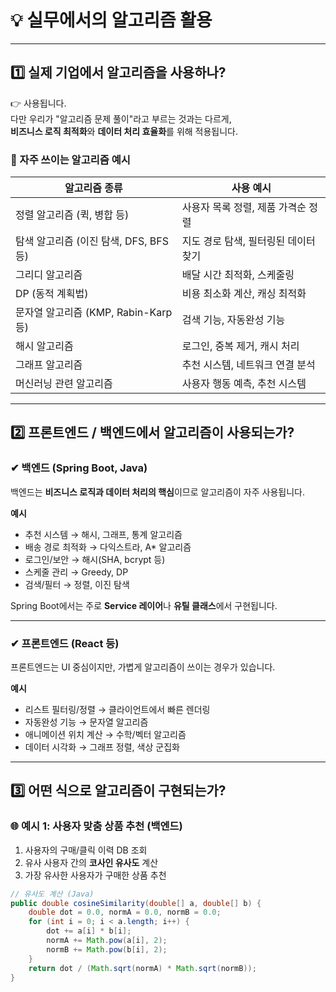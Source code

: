 # 💡 실무에서의 알고리즘 활용

---

## 1️⃣ 실제 기업에서 알고리즘을 사용하나?
👉 사용됩니다.  
다만 우리가 "알고리즘 문제 풀이"라고 부르는 것과는 다르게,  
**비즈니스 로직 최적화**와 **데이터 처리 효율화**를 위해 적용됩니다.

### 📌 자주 쓰이는 알고리즘 예시

| 알고리즘 종류 | 사용 예시 |
|---------------|------------------------------------|
| 정렬 알고리즘 (퀵, 병합 등) | 사용자 목록 정렬, 제품 가격순 정렬 |
| 탐색 알고리즘 (이진 탐색, DFS, BFS 등) | 지도 경로 탐색, 필터링된 데이터 찾기 |
| 그리디 알고리즘 | 배달 시간 최적화, 스케줄링 |
| DP (동적 계획법) | 비용 최소화 계산, 캐싱 최적화 |
| 문자열 알고리즘 (KMP, Rabin-Karp 등) | 검색 기능, 자동완성 기능 |
| 해시 알고리즘 | 로그인, 중복 제거, 캐시 처리 |
| 그래프 알고리즘 | 추천 시스템, 네트워크 연결 분석 |
| 머신러닝 관련 알고리즘 | 사용자 행동 예측, 추천 시스템 |

---

## 2️⃣ 프론트엔드 / 백엔드에서 알고리즘이 사용되는가?

### ✔ 백엔드 (Spring Boot, Java)
백엔드는 **비즈니스 로직과 데이터 처리의 핵심**이므로 알고리즘이 자주 사용됩니다.

**예시**
- 추천 시스템 → 해시, 그래프, 통계 알고리즘
- 배송 경로 최적화 → 다익스트라, A* 알고리즘
- 로그인/보안 → 해시(SHA, bcrypt 등)
- 스케줄 관리 → Greedy, DP
- 검색/필터 → 정렬, 이진 탐색

Spring Boot에서는 주로 **Service 레이어**나 **유틸 클래스**에서 구현됩니다.

---

### ✔ 프론트엔드 (React 등)
프론트엔드는 UI 중심이지만, 가볍게 알고리즘이 쓰이는 경우가 있습니다.

**예시**
- 리스트 필터링/정렬 → 클라이언트에서 빠른 렌더링
- 자동완성 기능 → 문자열 알고리즘
- 애니메이션 위치 계산 → 수학/벡터 알고리즘
- 데이터 시각화 → 그래프 정렬, 색상 군집화

---

## 3️⃣ 어떤 식으로 알고리즘이 구현되는가?

### 🌐 예시 1: 사용자 맞춤 상품 추천 (백엔드)

1. 사용자의 구매/클릭 이력 DB 조회  
2. 유사 사용자 간의 **코사인 유사도** 계산  
3. 가장 유사한 사용자가 구매한 상품 추천  

```java
// 유사도 계산 (Java)
public double cosineSimilarity(double[] a, double[] b) {
    double dot = 0.0, normA = 0.0, normB = 0.0;
    for (int i = 0; i < a.length; i++) {
        dot += a[i] * b[i];
        normA += Math.pow(a[i], 2);
        normB += Math.pow(b[i], 2);
    }
    return dot / (Math.sqrt(normA) * Math.sqrt(normB));
}
